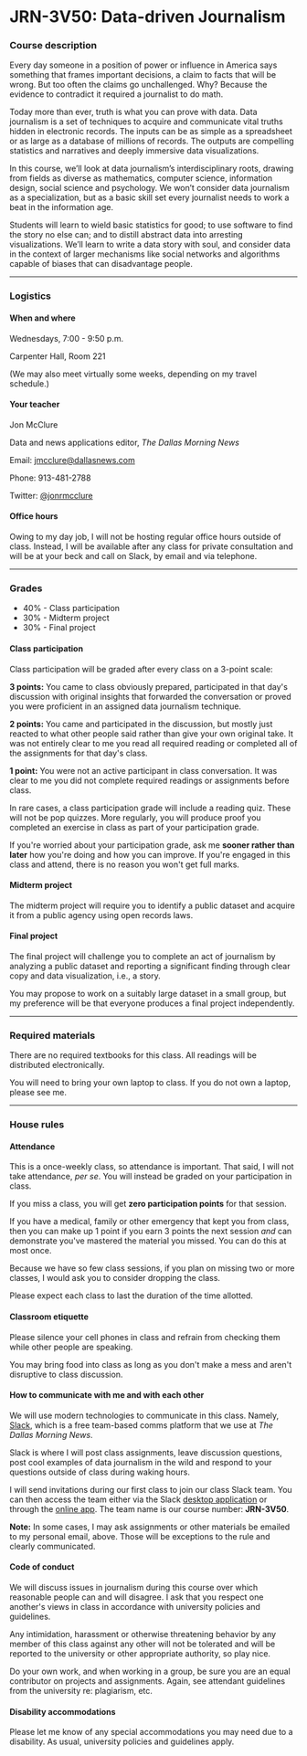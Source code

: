 # JRN-3V50: Data-driven Journalism

### Course description

Every day someone in a position of power or influence  in America says something that frames important decisions, a claim to facts that will be wrong. But too often the claims go unchallenged. Why? Because the evidence to contradict it required a journalist to do math.

Today more than ever, truth is what you can prove with data. Data journalism is a set of techniques to acquire and communicate vital truths hidden in electronic records. The inputs can be as simple as a spreadsheet or as large as a database of millions of records. The outputs are compelling statistics and narratives and deeply immersive data visualizations.

In this course, we’ll look at data journalism’s interdisciplinary roots, drawing from fields as diverse as mathematics, computer science, information design, social science and psychology. We won’t consider data journalism as a specialization, but as a basic skill set every journalist needs to work a beat in the information age.

Students will learn to wield basic statistics for good; to use software to find the story no else can; and to distill abstract data into arresting visualizations. We’ll learn to write a data story with soul, and consider data in the context of larger mechanisms like social networks and algorithms capable of biases that can disadvantage people.

---

### Logistics

#### When and where

Wednesdays, 7:00 - 9:50 p.m.

Carpenter Hall, Room 221

(We may also meet virtually some weeks, depending on my travel schedule.)

#### Your teacher

Jon McClure

Data and news applications editor, _The Dallas Morning News_

Email: jmcclure@dallasnews.com

Phone: 913-481-2788

Twitter: [@jonrmcclure](https://twitter.com/JonRMcClure)

#### Office hours

Owing to my day job, I will not be hosting regular office hours outside of class. Instead, I will be available after any class for private consultation and will be at your beck and call on Slack, by email and via telephone.

---

### Grades

- 40% - Class participation
- 30% - Midterm project
- 30% - Final project

#### Class participation

Class participation will be graded after every class on a 3-point scale:

**3 points:** You came to class obviously prepared, participated in that day's discussion with original insights that forwarded the conversation or proved you were proficient in an assigned data journalism technique.

**2 points:** You came and participated in the discussion, but mostly just reacted to what other people said rather than give your own original take. It was not entirely clear to me you read all required reading or completed all of the assignments for that day's class.

**1 point:** You were not an active participant in class conversation. It was clear to me you did not complete required readings or assignments before class.

In rare cases, a class participation grade will include a reading quiz. These will not be pop quizzes. More regularly, you will produce proof you completed an exercise in class as part of your participation grade.

If you're worried about your participation grade, ask me **sooner rather than later** how you're doing and how you can improve. If you're engaged in this class and attend, there is no reason you won't get full marks.

#### Midterm project

The midterm project will require you to identify a public dataset and acquire it from a public agency using open records laws.

#### Final project

The final project will challenge you to complete an act of journalism by analyzing a public dataset and reporting a significant finding through clear copy and data visualization, i.e., a story.

You may propose to work on a suitably large dataset in a small group, but my preference will be that everyone produces a final project independently.

---

### Required materials

There are no required textbooks for this class. All readings will be distributed electronically.

You will need to bring your own laptop to class. If you do not own a laptop, please see me.

---

### House rules


#### Attendance

This is a once-weekly class, so attendance is important. That said, I will not take attendance, _per se_. You will instead be graded on your participation in class.

If you miss a class, you will get **zero participation points** for that session.

If you have a medical, family or other emergency that kept you from class, then you can make up 1 point if you earn 3 points the next session _and_ can demonstrate you've mastered the material you missed. You can do this at most once.

Because we have so few class sessions, if you plan on missing two or more classes, I would ask you to consider dropping the class.

Please expect each class to last the duration of the time allotted.

#### Classroom etiquette

Please silence your cell phones in class and refrain from checking them while other people are speaking.

You may bring food into class as long as you don't make a mess and aren't disruptive to class discussion.


#### How to communicate with me and with each other

We will use modern technologies to communicate in this class. Namely, [Slack](https://www.youtube.com/watch?v=9RJZMSsH7-g), which is a free team-based comms platform that we use at _The Dallas Morning News_.

Slack is where I will post class assignments, leave discussion questions, post cool examples of data journalism in the wild and respond to your questions outside of class during waking hours.

I will send invitations during our first class to join our class Slack team. You can then access the team either via the Slack [desktop application](https://slack.com/downloads) or through the [online app](https://slack.com/signin). The team name is our course number: **JRN-3V50**.

**Note:** In some cases, I may ask assignments or other materials be emailed to my personal email, above. Those will be exceptions to the rule and clearly communicated.

#### Code of conduct

We will discuss issues in journalism during this course over which reasonable people can and will disagree. I ask that you respect one another's views in class in accordance with university policies and guidelines.

Any intimidation, harassment or otherwise threatening behavior by any member of this class against any other will not be tolerated and will be reported to the university or other appropriate authority, so play nice.

Do your own work, and when working in a group, be sure you are an equal contributor on projects and assignments. Again, see attendant guidelines from the university re: plagiarism, etc.



#### Disability accommodations

Please let me know of any special accommodations you may need due to a disability. As usual, university policies and guidelines apply.


